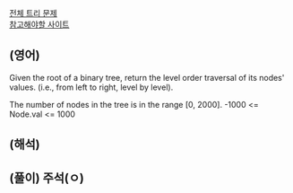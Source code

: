 <a href="https://leetcode.com/tag/tree/">전체 트리 문제 </a>  
<a href="https://leetcode.com/problems/binary-tree-level-order-traversal/description/">참고해야할 사이트</a>   

## (영어)
Given the root of a binary tree, return the level order traversal of its nodes' values. (i.e., from left to right, level by level).

The number of nodes in the tree is in the range [0, 2000].
-1000 <= Node.val <= 1000 

## (해석)


## (풀이) 주석(ㅇ)
```js

```


